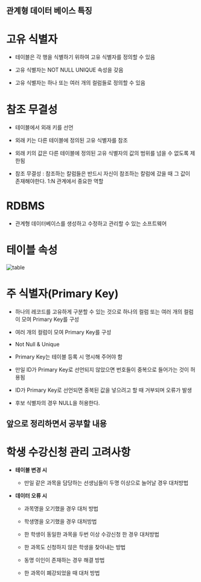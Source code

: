 ## 관계형 데이터 베이스 특징

# 고유 식별자

 - 테이블은 각 행을 식별하기 위하여 고유 식별자를 정의할 수 있음

 - 고유 식별자는 NOT NULL UNIQUE 속성을 갖음

 - 고유 식별자는 하나 또는 여러 개의 컬럼들로 정의할 수 있음

# 참조 무결성

  - 테이블에서 외래 키를 선언

  - 외래 키는 다른 테이블에 정의된 고유 식별자를 참조
 
  - 외래 키의 값은 다른 테이블에 정의된 고유 식별자의 값의 범위를 넘을 수 없도록 제한됨
 
  - 참조 무결성 : 참조하는 칼럼들은 반드시 자신이 참조하는 칼럼에 갔을 때 그 값이 존재해야한다. 1:N 관계에서 중요한 역할
 
# RDBMS 
  
  - 관계형 데이터베이스를 생성하고 수정하고 관리할 수 있는 소프트웨어 
 
# 테이블 속성
 ![table](http://www.tcpschool.com/lectures/img_mysql_table.png)

# 주 식별자(Primary Key)

  - 하나의 레코드를 고유하게 구분할 수 있는 것으로 하나의 컬럼 또는 여러 개의 컬럼이 모여 Primary Key를 구성
 
  - 여러 개의 컬럼이 모여 Primary Key를 구성
 
  - Not Null & Unique
 
  - Primary Key는 테이블 등록 시 명시해 주어야 함
 
  - 만일 ID가 Primary Key로 선언되지 않았으면 번호들이 중복으로 들어가는 것이 허용됨
 
  - ID가 Primary Key로 선언되면 중복된 값을 넣으려고 할 때 거부되며 오류가 발생
 
  - 후보 식별자의 경우 NULL을 허용한다.
 
 ## 앞으로 정리하면서 공부할 내용
 
  # 학생 수강신청 관리 고려사항
 
 - **테이블 변경 시**
  
   - 만일 같은 과목을 담당하는 선생님들이 두명 이상으로 늘어날 경우 대처방법
  
  - **데이터 오류 시**
  
    - 과목명을 오기했을 경우 대처 방법
   
    - 학생명을 오기했을 경우 대처방법
   
    - 한 학생이 동일한 과목을 두번 이상 수강신청 한 경우 대처방법
   
    - 한 과목도 신청하지 않은 학생을 찾아내는 방법
   
    - 동명 이인이 존재하는 경우 해결 방법
   
    - 한 과목이 폐강되었을 때 대처 방법 
   
